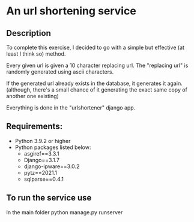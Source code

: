 # An url shortening service

## Description

To complete this exercise, I decided to go with a simple but effective (at least I think so) method.

Every given url is given a 10 character replacing url.
The "replacing url" is randomly generated using ascii characters.

If the generated url already exists in the database, it generates it again. (although, there's a small chance of it generating the exact same copy of another one existing)

Everything is done in the "urlshortener" django app.

## Requirements:
* Python 3.9.2 or higher
* Python packages listed below:
  * asgiref==3.3.1
  * Django==3.1.7
  * django-ipware==3.0.2
  * pytz==2021.1
  * sqlparse==0.4.1

## To run the service use
In the main folder
	python manage.py runserver